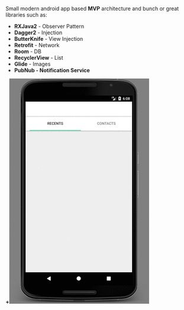 Small modern android app based <b>MVP</b> architecture and bunch or great libraries such as:
* <b>RXJava2</b> - Observer Pattern
* <b>Dagger2</b> - Injection
* <b>ButterKnife</b> - View Injection
* <b>Retrofit</b> - Network
* <b>Room</b> - DB
* <b>RecyclerView</b> - List
* <b>Glide</b> - Images
* <b>PubNub<b> - Notification Service

+![img](demo.gif)
